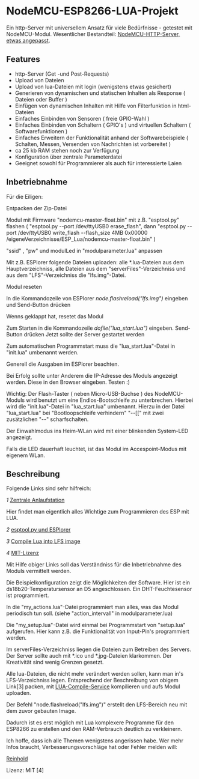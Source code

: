 # NodeMCU-ESP8266-LUA-Projekt

Ein http-Server mit universellem Ansatz für viele Bedürfnisse - getestet mit NodeMCU-Modul.
Wesentlicher Bestandteil: [NodeMCU-HTTP-Server, etwas angepasst](https://github.com/wangzexi/NodeMCU-HTTP-Server).

## Features

* http-Server (Get -und Post-Requests)
* Upload von Dateien
* Upload von lua-Dateien mit login (wenigstens etwas gesichert)
* Generieren von dynamischen und statischen Inhalten als Response ( Dateien oder Buffer )
* Einfügen von dynamischen Inhalten mit Hilfe von Filterfunktion in html-Dateien
* Einfaches Einbinden von Sensoren ( freie GPIO-Wahl )
* Einfaches Einbinden von Schaltern ( GPIO's ) und virtuellen Schaltern ( Softwarefunktionen )
* Einfaches Erweitern der Funktionalität anhand der Softwarebeispiele ( Schalten, Messen, Versenden von Nachrichten ist vorbereitet )
* ca 25 kb RAM stehen noch zur Verfügung
* Konfiguration über zentrale Parameterdatei
* Geeignet sowohl für Programmierer als auch für interessierte Laien

## Inbetriebnahme

Für die Eiligen:

Entpacken der Zip-Datei

Modul mit Firmware "nodemcu-master-float.bin" mit z.B. "esptool.py" flashen ( "esptool.py --port /dev/ttyUSB0 erase_flash", dann "esptool.py --port /dev/ttyUSB0 write_flash --flash_size 4MB 0x00000 /eigeneVerzeichnisse/ESP_Lua/nodemcu-master-float.bin" )

"ssid" , "pw" und modulLed in "modulparameter.lua" anpassen


Mit z.B. ESPlorer folgende Dateien uploaden: alle *.lua-Dateien aus dem Hauptverzeichniss, alle Dateien aus dem "serverFiles"-Verzeichniss und aus dem "LFS"-Verzeichniss die "lfs.img"-Datei.

Modul reseten

In die Kommandozeile von ESPlorer *node.flashreload("lfs.img")* eingeben und Send-Button drücken

Wenns geklappt hat, resetet das Modul

Zum Starten in die Kommandozeile *dofile("lua_start.lua")* eingeben. Send-Button drücken
Jetzt sollte der Server gestartet werden

Zum automatischen Programmstart muss die "lua_start.lua"-Datei in "init.lua" umbenannt werden.

Generell die Ausgaben im ESPlorer beachten.

Bei Erfolg sollte unter Anderem die IP-Adresse des Moduls angezeigt werden. Diese in den Browser eingeben. Testen :)

Wichtig: Der Flash-Taster ( neben Micro-USB-Buchse ) des NodeMCU-Moduls wird benutzt um eine Endlos-Bootschleife zu unterbrechen. Hierbei wird die "init.lua"-Datei in "lua_start.lua" umbenannt.
Hierzu in der Datei "lua_start.lua" bei "Bootloopschleife verhindern" "--[[" mit zwei zusätzlichen "--" scharfschalten.

Der Einwahlmodus ins Heim-WLan wird mit einer blinkenden System-LED angezeigt.

Falls die LED dauerhaft leuchtet, ist das Modul im Accespoint-Modus mit eigenem WLan.



## Beschreibung

Folgende Links sind sehr hilfreich:

*1* [Zentrale Anlaufstation](https://nodemcu.readthedocs.io/en/master/)

Hier findet man eigentlich alles Wichtige zum Programmieren des ESP mit LUA.

*2* [esptool.py und ESPlorer](https://nodemcu.readthedocs.io/en/master/getting-started/#esptoolpy)

*3* [Compile Lua into LFS image](https://nodemcu.readthedocs.io/en/master/getting-started/#compile-lua-into-lfs-image)

*4* [MIT-Lizenz](https://opensource.org/licenses/mit-license.php)



Mit Hilfe obiger Links soll das Verständniss für die Inbetriebnahme des Moduls vermittelt werden.

Die Beispielkonfiguration zeigt die Möglichkeiten der Software. Hier ist ein ds18b20-Temperatursensor an D5 angeschlossen. Ein DHT-Feuchtesensor ist programmiert.

In die "my_actions.lua"-Datei programmiert man alles, was das Modul periodisch tun soll. (siehe "action_intervall" in modulparameter.lua)

Die "my_setup.lua"-Datei wird einmal bei Programmstart von "setup.lua" aufgerufen. Hier kann z.B. die Funktionalität von Input-Pin's programmiert werden.

Im serverFiles-Verzeichniss liegen die Dateien zum Betreiben des Servers. Der Server sollte auch mit *.ico und *.jpg-Dateien klarkommen. Der Kreativität sind wenig Grenzen gesetzt.

Alle lua-Dateien, die nicht mehr verändert werden sollen, kann man in's LFS-Verzeichniss legen. Entsprechend der Beschreibung von obigem Link[3] packen, mit [LUA-Compile-Service](https://blog.ellisons.org.uk/article/nodemcu/a-lua-cross-compile-web-service/) kompilieren und aufs Modul uploaden.

Der Befehl "node.flashreload("lfs.img")" erstellt den LFS-Bereich neu mit dem zuvor gebauten Image.

Dadurch ist es erst möglich mit Lua komplexere Programme für den ESP8266 zu erstellen und den RAM-Verbrauch deutlich zu verkleinern.

Ich hoffe, dass ich alle Themen wenigstens angerissen habe. Wer mehr Infos braucht, Verbesserungsvorschläge hat oder Fehler melden will:

[Reinhold](mailto:reinhold.kreisel@gmail.com)



Lizenz: MIT [4]

